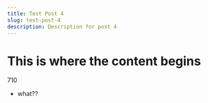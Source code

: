 ```yaml
---
title: Test Post 4
slug: test-post-4
description: Description for post 4
---
```


# This is where the content begins

710

- what??
